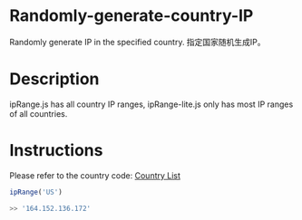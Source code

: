 # Randomly-generate-country-IP
Randomly generate IP in the specified country. 指定国家随机生成IP。

# Description
ipRange.js has all country IP ranges, ipRange-lite.js only has most IP ranges of all countries.

# Instructions
Please refer to the country code: [Country List](https://dev-coco.github.io/post/Facebook-Country-List/)

```JavaScript
ipRange('US')

>> '164.152.136.172'
```
